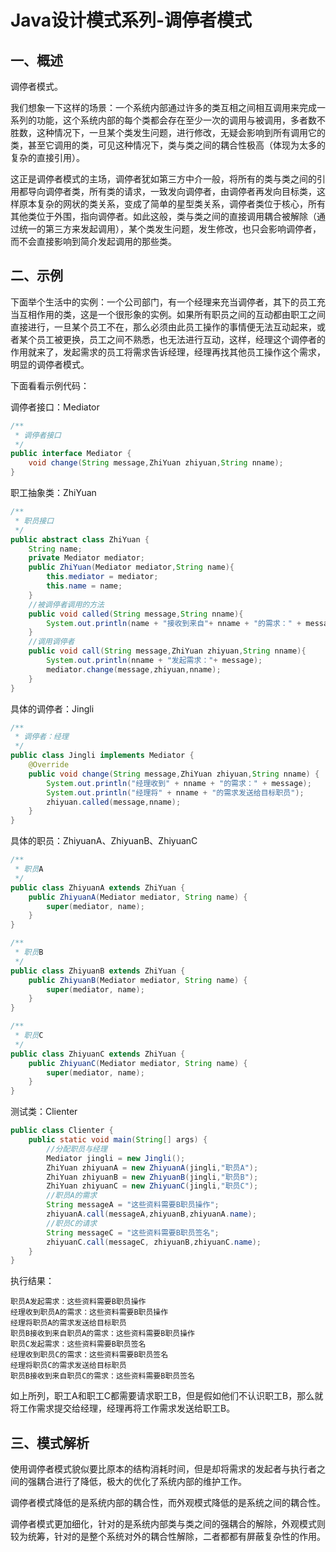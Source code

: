 # Java设计模式系列-调停者模式
## 一、概述
调停者模式。
  
我们想象一下这样的场景：一个系统内部通过许多的类互相之间相互调用来完成一系列的功能，这个系统内部的每个类都会存在至少一次的调用与被调用，多者数不胜数，这种情况下，一旦某个类发生问题，进行修改，无疑会影响到所有调用它的类，甚至它调用的类，可见这种情况下，类与类之间的耦合性极高（体现为太多的复杂的直接引用）。
  
这正是调停者模式的主场，调停者犹如第三方中介一般，将所有的类与类之间的引用都导向调停者类，所有类的请求，一致发向调停者，由调停者再发向目标类，这样原本复杂的网状的类关系，变成了简单的星型类关系，调停者类位于核心，所有其他类位于外围，指向调停者。如此这般，类与类之间的直接调用耦合被解除（通过统一的第三方来发起调用），某个类发生问题，发生修改，也只会影响调停者，而不会直接影响到简介发起调用的那些类。
## 二、示例
下面举个生活中的实例：一个公司部门，有一个经理来充当调停者，其下的员工充当互相作用的类，这是一个很形象的实例。如果所有职员之间的互动都由职工之间直接进行，一旦某个员工不在，那么必须由此员工操作的事情便无法互动起来，或者某个员工被更换，员工之间不熟悉，也无法进行互动，这样，经理这个调停者的作用就来了，发起需求的员工将需求告诉经理，经理再找其他员工操作这个需求，明显的调停者模式。
  
下面看看示例代码：
  
调停者接口：Mediator
```java
/**
 * 调停者接口
 */
public interface Mediator {
    void change(String message,ZhiYuan zhiyuan,String nname);
}
```
职工抽象类：ZhiYuan
```java
/**
 * 职员接口
 */
public abstract class ZhiYuan {
    String name;
    private Mediator mediator;
    public ZhiYuan(Mediator mediator,String name){
        this.mediator = mediator;
        this.name = name;
    }
    //被调停者调用的方法
    public void called(String message,String nname){
        System.out.println(name + "接收到来自"+ nname + "的需求：" + message);
    }
    //调用调停者
    public void call(String message,ZhiYuan zhiyuan,String nname){
        System.out.println(nname + "发起需求："+ message);
        mediator.change(message,zhiyuan,nname);
    }
}
```
具体的调停者：Jingli
```java
/**
 * 调停者：经理
 */
public class Jingli implements Mediator {
    @Override
    public void change(String message,ZhiYuan zhiyuan,String nname) {
        System.out.println("经理收到" + nname + "的需求：" + message);
        System.out.println("经理将" + nname + "的需求发送给目标职员");
        zhiyuan.called(message,nname);
    }
}
```
具体的职员：ZhiyuanA、ZhiyuanB、ZhiyuanC
```java
/**
 * 职员A
 */
public class ZhiyuanA extends ZhiYuan {
    public ZhiyuanA(Mediator mediator, String name) {
        super(mediator, name);
    }
}

/**
 * 职员B
 */
public class ZhiyuanB extends ZhiYuan {
    public ZhiyuanB(Mediator mediator, String name) {
        super(mediator, name);
    }
}

/**
 * 职员C
 */
public class ZhiyuanC extends ZhiYuan {
    public ZhiyuanC(Mediator mediator, String name) {
        super(mediator, name);
    }
}
```
测试类：Clienter
```java
public class Clienter {
    public static void main(String[] args) {
        //分配职员与经理
        Mediator jingli = new Jingli();
        ZhiYuan zhiyuanA = new ZhiyuanA(jingli,"职员A");
        ZhiYuan zhiyuanB = new ZhiyuanB(jingli,"职员B");
        ZhiYuan zhiyuanC = new ZhiyuanC(jingli,"职员C");
        //职员A的需求
        String messageA = "这些资料需要B职员操作";
        zhiyuanA.call(messageA,zhiyuanB,zhiyuanA.name);
        //职员C的请求
        String messageC = "这些资料需要B职员签名";
        zhiyuanC.call(messageC, zhiyuanB,zhiyuanC.name);
    }
}
```
执行结果：
```text
职员A发起需求：这些资料需要B职员操作
经理收到职员A的需求：这些资料需要B职员操作
经理将职员A的需求发送给目标职员
职员B接收到来自职员A的需求：这些资料需要B职员操作
职员C发起需求：这些资料需要B职员签名
经理收到职员C的需求：这些资料需要B职员签名
经理将职员C的需求发送给目标职员
职员B接收到来自职员C的需求：这些资料需要B职员签名
```
如上所列，职工A和职工C都需要请求职工B，但是假如他们不认识职工B，那么就将工作需求提交给经理，经理再将工作需求发送给职工B。
## 三、模式解析
使用调停者模式貌似要比原本的结构消耗时间，但是却将需求的发起者与执行者之间的强耦合进行了降低，极大的优化了系统内部的维护工作。
  
调停者模式降低的是系统内部的耦合性，而外观模式降低的是系统之间的耦合性。
  
调停者模式更加细化，针对的是系统内部类与类之间的强耦合的解除，外观模式则较为统筹，针对的是整个系统对外的耦合性解除，二者都都有屏蔽复杂性的作用。
